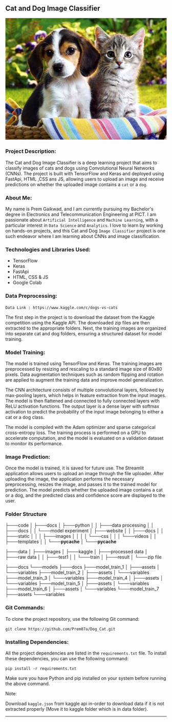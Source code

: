 ## Cat and Dog Image Classifier

![dog and cat image](data/images/readme.jpg)

### Project Description:

The Cat and Dog Image Classifier is a deep learning project that aims to classify images of cats and dogs using Convolutional Neural Networks (CNNs). The project is built with TensorFlow and Keras and deployed using FastApi, HTML ,CSS ans JS, allowing users to upload an image and receive predictions on whether the uploaded image contains a `cat` or a `dog`.

### About Me:

My name is Prem Gaikwad, and I am currently pursuing my Bachelor's degree in Electronics and Telecommunication Engineering at PICT. I am passionate about `Artificial Intelligence` and `Machine Learning`, with a particular interest in `Data Science` and `Analytics`. I love to learn by working on hands-on projects, and this Cat and Dog `Image Classifier` project is one such endeavor where I am learning about CNNs and image classification.

### Technologies and Libraries Used:

- TensorFlow
- Keras
- FastApi
- HTML, CSS & JS
- Google Colab

### Data Preprocessing:

`Data Link : https://www.kaggle.com/c/dogs-vs-cats`

The first step in the project is to download the dataset from the Kaggle competition using the Kaggle API. The downloaded zip files are then extracted to the appropriate folders. Next, the training images are organized into separate cat and dog folders, ensuring a structured dataset for model training.

### Model Training:

The model is trained using TensorFlow and Keras. The training images are preprocessed by resizing and rescaling to a standard image size of 80x80 pixels. Data augmentation techniques such as random flipping and rotation are applied to augment the training data and improve model generalization.

The CNN architecture consists of multiple convolutional layers, followed by max-pooling layers, which helps in feature extraction from the input images. The model is then flattened and connected to fully connected layers with ReLU activation functions. The output layer is a dense layer with softmax activation to predict the probability of the input image belonging to either a cat or a dog class.

The model is compiled with the Adam optimizer and sparse categorical cross-entropy loss. The training process is performed on a GPU to accelerate computation, and the model is evaluated on a validation dataset to monitor its performance.

### Image Prediction:

Once the model is trained, it is saved for future use. The Streamlit application allows users to upload an image through the file uploader. After uploading the image, the application performs the necessary preprocessing, resizes the image, and passes it to the trained model for prediction. The model predicts whether the uploaded image contains a cat or a dog, and the predicted class and confidence score are displayed to the user.


### Folder Structure

├───code                          <!-- Directory for project's code -->
│   ├───docs                      <!-- Documentation for the code -->
│   ├───python                    <!-- Python code for the project -->
│   │   ├───data processing       <!-- Code related to data processing -->
│   │   ├───docs                  <!-- Documentation for Python code -->
│   │   └───model experiment      <!-- Code for model experimentation -->
│   ├───website                   <!-- Code for the project's website -->
│   │   ├───docs                  <!-- Documentation for the website code -->
│   │   ├───static                <!-- Static files for the website (e.g., images, CSS, videos) -->
│   │   │   ├───images
│   │   │   │   └───css
│   │   │   └───videos
│   │   ├───templates            <!-- Templates for the website -->
│   │   └───__pycache__           <!-- Python's __pycache__ directory -->
│   └───__pycache__               <!-- Python's __pycache__ directory -->

├───data                          <!-- Data used in the project -->
│   ├───images                    <!-- Images data -->
│   ├───kaggle                    <!-- Kaggle datasets -->
│   ├───processed data            <!-- Processed data for modeling -->
│   ├───raw data                  <!-- Raw data for training and testing -->
│   │   ├───test1
│   │   └───train
│   ├───result                    <!-- Result data from experiments -->
│   └───zip file                  <!-- Zip files containing data -->

├───docs                          <!-- General project documentation -->
└───models                        <!-- Trained model directories -->
    ├───docs                      <!-- Documentation related to models -->
    ├───model_train_1             <!-- Trained model 1 -->
    │   ├───assets               <!-- Model assets -->
    │   └───variables            <!-- Model variables -->
    ├───model_train_2             <!-- Trained model 2 -->
    │   ├───assets               <!-- Model assets -->
    │   └───variables            <!-- Model variables -->
    ├───model_train_3             <!-- Trained model 3 -->
    │   └───variables            <!-- Model variables -->
    ├───model_train_4             <!-- Trained model 4 -->
    │   ├───assets               <!-- Model assets -->
    │   └───variables            <!-- Model variables -->
    ├───model_train_5             <!-- Trained model 5 -->
    │   ├───assets               <!-- Model assets -->
    │   └───variables            <!-- Model variables -->
    ├───model_train_6             <!-- Trained model 6 -->
    │   ├───assets               <!-- Model assets -->
    │   └───variables            <!-- Model variables -->
    └───model_train_7             <!-- Trained model 7 -->
        ├───assets               <!-- Model assets -->
        └───variables            <!-- Model variables -->

### Git Commands:

To clone the project repository, use the following Git command:

```
git clone https://github.com/Prem07a/Dog_Cat.git
```

### Installing Dependencies:

All the project dependencies are listed in the `requirements.txt` file. To install these dependencies, you can use the following command:

```
pip install -r requirements.txt
```

Make sure you have Python and pip installed on your system before running the above command.

Note: 

Download `kaggle.json` from kaggle api in-order to download data if it is not extracted properly (Move it to kaggle folder which is in data folder).



---

